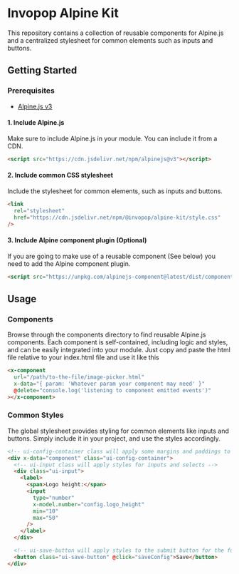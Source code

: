# Invopop Alpine Kit

This repository contains a collection of reusable components for Alpine.js and a centralized stylesheet for common elements such as inputs and buttons.

## Getting Started

### Prerequisites

- [Alpine.js v3](https://github.com/alpinejs/alpine)

#### 1. Include Alpine.js

Make sure to include Alpine.js in your module. You can include it from a CDN.

```html
<script src="https://cdn.jsdelivr.net/npm/alpinejs@v3"></script>
```

#### 2. Include common CSS stylesheet

Include the stylesheet for common elements, such as inputs and buttons.

```html
<link
  rel="stylesheet"
  href="https://cdn.jsdelivr.net/npm/@invopop/alpine-kit/style.css"
/>
```

#### 3. Include Alpine component plugin (Optional)

If you are going to make use of a reusable component (See below) you need to add the Alpine component plugin.

```html
<script src="https://unpkg.com/alpinejs-component@latest/dist/component.min.js"></script>
```

## Usage

### Components

Browse through the components directory to find reusable Alpine.js components. Each component is self-contained, including logic and styles, and can be easily integrated into your module. Just copy and paste the html file relative to your index.html file and use it like this

```html
<x-component
  url="/path/to-the-file/image-picker.html"
  x-data="{ param: 'Whatever param your component may need' }"
  @delete="console.log('listening to component emitted events')"
></x-component>
```

### Common Styles

The global stylesheet provides styling for common elements like inputs and buttons. Simply include it in your project, and use the styles accordingly.

```html
<!-- ui-config-container class will apply some margins and paddings to the container -->
<div x-data="component" class="ui-config-container">
  <!-- ui-input class will apply styles for inputs and selects -->
  <div class="ui-input">
    <label>
      <span>Logo height:</span>
      <input
        type="number"
        x-model.number="config.logo_height"
        min="10"
        max="50"
      />
    </label>
  </div>

  <!-- ui-save-button will apply styles to the submit button for the form -->
  <button class="ui-save-button" @click="saveConfig">Save</button>
</div>
```

